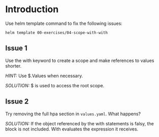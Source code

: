 # Introduction
Use helm template command to fix the following issues:

```
helm template 00-exercises/04-scope-with-with
```

## Issue 1
Use the with keyword to create a scope and make references to values shorter.

*HINT:* Use $.Values when necessary.

*SOLUTION:* $ is used to access the root scope.

## Issue 2
Try removing the full hpa section in `values.yaml`. What happens?

*SOLUTION:* If the object referenced by the with statements is falsy, the block is not included. With evaluates the expression it receives.

